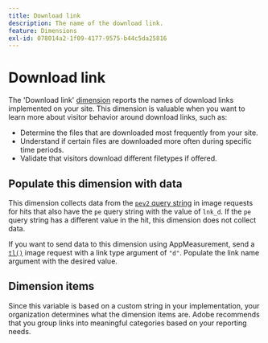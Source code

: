 ```yaml
---
title: Download link
description: The name of the download link.
feature: Dimensions
exl-id: 078014a2-1f09-4177-9575-b44c5da25816
---
```

# Download link

The 'Download link' [dimension](overview.md) reports the names of download links implemented on your site. This dimension is valuable when you want to learn more about visitor behavior around download links, such as:

* Determine the files that are downloaded most frequently from your site.
* Understand if certain files are downloaded more often during specific time periods.
* Validate that visitors download different filetypes if offered.

## Populate this dimension with data

This dimension collects data from the [`pev2` query string](/help/implement/validate/query-parameters.md) in image requests for hits that also have the `pe` query string with the value of `lnk_d`. If the `pe` query string has a different value in the hit, this dimension does not collect data.

If you want to send data to this dimension using AppMeasurement, send a [`tl()`](/help/implement/vars/functions/tl-method.md) image request with a link type argument of `"d"`. Populate the link name argument with the desired value.

## Dimension items

Since this variable is based on a custom string in your implementation, your organization determines what the dimension items are. Adobe recommends that you group links into meaningful categories based on your reporting needs.
